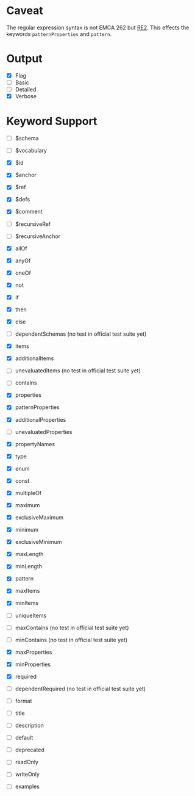 # Caveat

The regular expression syntax is not EMCA 262 but [RE2](https://golang.org/s/re2syntax).
This effects the keywords `patternProperties` and `pattern`.

# Output

- [x] Flag
- [ ] Basic
- [ ] Detailed
- [x] Verbose

# Keyword Support

- [ ] $schema
- [ ] $vocabulary
- [x] $id
- [x] $anchor
- [x] $ref
- [x] $defs
- [x] $comment

- [ ] $recursiveRef
- [ ] $recursiveAnchor

- [x] allOf
- [x] anyOf
- [x] oneOf
- [x] not

- [x] if
- [x] then
- [x] else
- [ ] dependentSchemas (no test in official test suite yet)

- [x] items
- [x] additionalItems
- [ ] unevaluatedItems (no test in official test suite yet)
- [ ] contains

- [x] properties
- [x] patternProperties
- [x] additionalProperties
- [ ] unevaluatedProperties
- [x] propertyNames

- [x] type
- [x] enum
- [x] const
- [x] multipleOf
- [x] maximum
- [x] exclusiveMaximum
- [x] minimum
- [x] exclusiveMinimum
- [x] maxLength
- [x] minLength
- [x] pattern
- [x] maxItems
- [x] minItems
- [ ] uniqueItems
- [ ] maxContains (no test in official test suite yet)
- [ ] minContains (no test in official test suite yet)
- [x] maxProperties
- [x] minProperties
- [x] required
- [ ] dependentRequired (no test in official test suite yet)

- [ ] format
- [ ] title
- [ ] description
- [ ] default
- [ ] deprecated
- [ ] readOnly
- [ ] writeOnly
- [ ] examples
